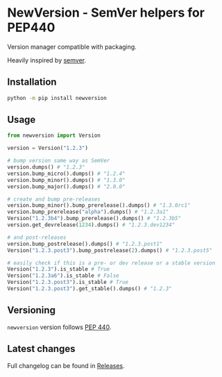 # NewVersion - SemVer helpers for PEP440

Version manager compatible with packaging.

Heavily inspired by [semver](https://pypi.org/project/semver/).

## Installation

```bash
python -m pip install newversion
```

## Usage

```python
from newversion import Version

version = Version("1.2.3")

# bump version same way as SemVer
version.dumps() # "1.2.3"
version.bump_micro().dumps() # "1.2.4"
version.bump_minor().dumps() # "1.3.0"
version.bump_major().dumps() # "2.0.0"

# create and bump pre-releases
version.bump_minor().bump_prerelease().dumps() # "1.3.0rc1"
version.bump_prerelease("alpha").dumps() # "1.2.3a1"
Version("1.2.3b4").bump_prerelease().dumps() # "1.2.3b5"
version.get_devrelease(1234).dumps() # "1.2.3.dev1234"

# and post-releases
version.bump_postrelease().dumps() # "1.2.3.post1"
Version("1.2.3.post3").bump_postrelease(2).dumps() # "1.2.3.post5"

# easily check if this is a pre- or dev release or a stable version
Version("1.2.3").is_stable # True
Version("1.2.3a6").is_stable # False
Version("1.2.3.post3").is_stable # True
Version("1.2.3.post3").get_stable().dumps() # "1.2.3"
```

## Versioning

`newversion` version follows [PEP 440](https://www.python.org/dev/peps/pep-0440/).

## Latest changes

Full changelog can be found in [Releases](https://github.com/vemel/newversion/releases).
